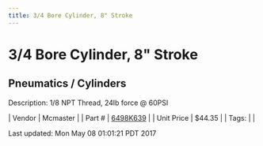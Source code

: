 ```yaml
---
title: 3/4 Bore Cylinder, 8" Stroke
---
```


# 3/4 Bore Cylinder, 8" Stroke
## Pneumatics / Cylinders
Description: 	1/8 NPT Thread, 24lb force @ 60PSI 

| Vendor | Mcmaster | 
| Part # | [6498K639](https://www.mcmaster.com/#6498K639) | 
| Unit Price | $44.35 | 
| Tags: |  | 

Last updated: Mon May 08 01:01:21 PDT 2017